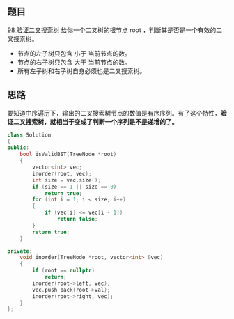 ## 题目
[98 验证二叉搜索树](https://leetcode-cn.com/problems/validate-binary-search-tree/)
给你一个二叉树的根节点 root ，判断其是否是一个有效的二叉搜索树。

- 节点的左子树只包含 小于 当前节点的数。
- 节点的右子树只包含 大于 当前节点的数。
- 所有左子树和右子树自身必须也是二叉搜索树。
## 思路
要知道中序遍历下，输出的二叉搜索树节点的数值是有序序列。有了这个特性，**验证二叉搜索树，就相当于变成了判断一个序列是不是递增的了。**
```cpp
class Solution
{
public:
    bool isValidBST(TreeNode *root)
    {
        vector<int> vec;
        inorder(root, vec);
        int size = vec.size();
        if (size == 1 || size == 0)
            return true;
        for (int i = 1; i < size; i++)
        {
            if (vec[i] <= vec[i - 1])
                return false;
        }
        return true;
    }

private:
    void inorder(TreeNode *root, vector<int> &vec)
    {
        if (root == nullptr)
            return;
        inorder(root->left, vec);
        vec.push_back(root->val);
        inorder(root->right, vec);
    }
};
```
